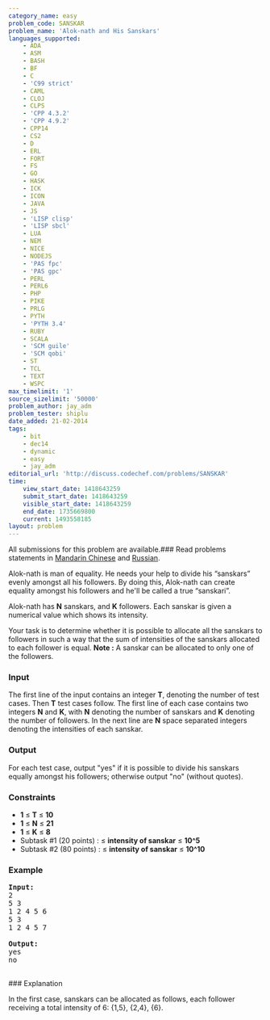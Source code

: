 ```yaml
---
category_name: easy
problem_code: SANSKAR
problem_name: 'Alok-nath and His Sanskars'
languages_supported:
    - ADA
    - ASM
    - BASH
    - BF
    - C
    - 'C99 strict'
    - CAML
    - CLOJ
    - CLPS
    - 'CPP 4.3.2'
    - 'CPP 4.9.2'
    - CPP14
    - CS2
    - D
    - ERL
    - FORT
    - FS
    - GO
    - HASK
    - ICK
    - ICON
    - JAVA
    - JS
    - 'LISP clisp'
    - 'LISP sbcl'
    - LUA
    - NEM
    - NICE
    - NODEJS
    - 'PAS fpc'
    - 'PAS gpc'
    - PERL
    - PERL6
    - PHP
    - PIKE
    - PRLG
    - PYTH
    - 'PYTH 3.4'
    - RUBY
    - SCALA
    - 'SCM guile'
    - 'SCM qobi'
    - ST
    - TCL
    - TEXT
    - WSPC
max_timelimit: '1'
source_sizelimit: '50000'
problem_author: jay_adm
problem_tester: shiplu
date_added: 21-02-2014
tags:
    - bit
    - dec14
    - dynamic
    - easy
    - jay_adm
editorial_url: 'http://discuss.codechef.com/problems/SANSKAR'
time:
    view_start_date: 1418643259
    submit_start_date: 1418643259
    visible_start_date: 1418643259
    end_date: 1735669800
    current: 1493558185
layout: problem
---
```

All submissions for this problem are available.###  Read problems statements in [Mandarin Chinese](http://www.codechef.com/download/translated/DEC14/mandarin/SANSKAR.pdf) and [Russian](http://www.codechef.com/download/translated/DEC14/russian/SANSKAR.pdf).

Alok-nath is man of equality. He needs your help to divide his “sanskars” evenly amongst all his followers. By doing this, Alok-nath can create equality amongst his followers and he'll be called a true “sanskari”.

Alok-nath has **N** sanskars, and **K** followers. Each sanskar is given a numerical value which shows its intensity.

Your task is to determine whether it is possible to allocate all the sanskars to followers in such a way that the sum of intensities of the sanskars allocated to each follower is equal. **Note :** A sanskar can be allocated to only one of the followers.

### Input

The first line of the input contains an integer **T**, denoting the number of test cases. Then **T** test cases follow. The first line of each case contains two integers **N** and **K**, with **N** denoting the number of sanskars and **K** denoting the number of followers. In the next line are **N** space separated integers denoting the intensities of each sanskar.

### Output

For each test case, output "yes" if it is possible to divide his sanskars equally amongst his followers; otherwise output "no" (without quotes).

### Constraints

- **1** ≤ **T** ≤ **10**
- **1** ≤ **N** ≤ **21**
- **1** ≤ **K** ≤ **8**
- Subtask #1 (20 points) :  ≤ **intensity of sanskar** ≤ **10^5**
- Subtask #2 (80 points) :  ≤ **intensity of sanskar** ≤ **10^10**

### Example

<pre><b>Input:</b>
2
5 3
1 2 4 5 6
5 3
1 2 4 5 7

<b>Output:</b>
yes
no

</pre>### Explanation
In the first case, sanskars can be allocated as follows, each follower receiving a total intensity of 6: {1,5}, {2,4}, {6}.
